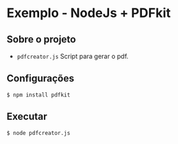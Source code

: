# Exemplo - NodeJs + PDFkit

## Sobre o projeto

* `pdfcreator.js` Script para gerar o pdf.

## Configurações

`$ npm install pdfkit`


## Executar

`$ node pdfcreator.js`

